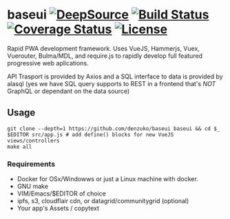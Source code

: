 # baseui [![DeepSource](https://static.deepsource.io/deepsource-badge-light-mini.svg)](https://deepsource.io/gh/denzuko/baseui/?ref=repository-badge) [![Build Status](https://travis-ci.org/denzuko/baseui.svg?branch=master)](https://travis-ci.org/sanketsaurav/s3tree) [![Coverage Status](https://coveralls.io/repos/github/denzuko/baseui/badge.svg?branch=master)](https://coveralls.io/github/denzuko/baseui?branch=master) [![License](https://badgen.net/github/license/denzuko/baseui)](https://github.com/denzuko/baseui/blob/master/LICENSE)
Rapid PWA development framework. Uses VueJS, Hammerjs, Vuex, Vuerouter, Bulma/MDL, and require.js to rapidly develop full featured progressive web aplications.

API Trasport is provided by Axios and a SQL interface to data is provided by alasql (yes we have SQL query supports to REST in a frontend that's *NOT* GraphQL or dependant on the data source)


## Usage

```
git clone --depth=1 https://github.com/denzuko/baseui baseui && cd $_
$EDITOR src/app.js # add define() blocks for new VueJS views/controllers
make all
```

### Requirements
- Docker for OSx/Windowws or just a Linux machine with docker.
- GNU make
- VIM/Emacs/$EDITOR of choice
- ipfs, s3, cloudflair cdn, or datagrid/communitygrid (optional)
- Your app's Assets / copytext

